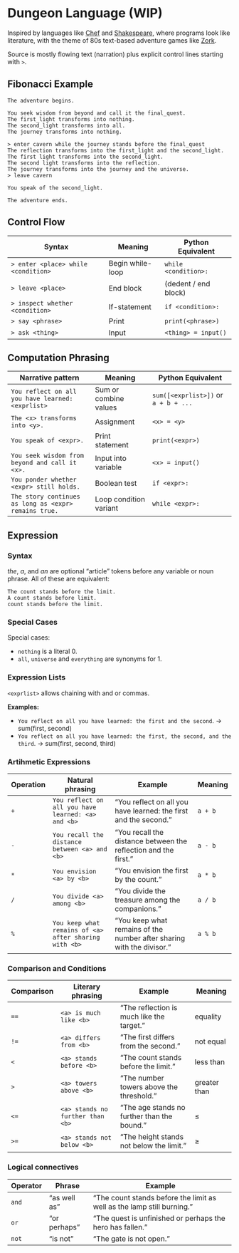 # Dungeon Language (WIP)
Inspired by languages like [Chef](https://www.dangermouse.net/esoteric/chef.html) and [Shakespeare](https://en.wikipedia.org/wiki/Shakespeare_Programming_Language), where programs look like literature, with the theme of 80s text-based adventure games like [Zork](https://en.wikipedia.org/wiki/Zork).

Source is mostly flowing text (narration) plus explicit control lines starting with `>`.

## Fibonacci Example
```
The adventure begins.

You seek wisdom from beyond and call it the final_quest.
The first_light transforms into nothing.
The second_light transforms into all.
The journey transforms into nothing.

> enter cavern while the journey stands before the final_quest
The reflection transforms into the first_light and the second_light.
The first light transforms into the second_light.
The second light transforms into the reflection.
The journey transforms into the journey and the universe.
> leave cavern

You speak of the second_light.

The adventure ends.
```

## Control Flow
| Syntax                              | Meaning          | Python Equivalent    |
| ----------------------------------- | ---------------- | -------------------- |
| `> enter <place> while <condition>` | Begin while-loop | `while <condition>:` |
| `> leave <place>`                   | End block   | (dedent / end block) |
| `> inspect whether <condition>`     | If-statement     | `if <condition>:`    |
| `> say <phrase>`                    | Print            | `print(<phrase>)`    |
| `> ask <thing>`                     | Input            | `<thing> = input()`  |


## Computation Phrasing
| Narrative pattern                                     | Meaning                | Python Equivalent                    |
| ----------------------------------------------------- | ---------------------- | ------------------------------------ |
| `You reflect on all you have learned: <exprlist>`     | Sum or combine values  | `sum([<exprlist>])` or `a + b + ...` |
| `The <x> transforms into <y>.`                        | Assignment             | `<x> = <y>`                          |
| `You speak of <expr>.`                                | Print statement        | `print(<expr>)`                      |
| `You seek wisdom from beyond and call it <x>.`        | Input into variable    | `<x> = input()`                      |
| `You ponder whether <expr> still holds.`              | Boolean test           | `if <expr>:`   |
| `The story continues as long as <expr> remains true.` | Loop condition variant | `while <expr>:`                      |


## Expression 
### Syntax
*the*, *a*, and *an* are optional “article” tokens before any variable or noun phrase. All of these are equivalent:
```
The count stands before the limit.
A count stands before limit.
count stands before the limit.
```
### Special Cases
Special cases:
- `nothing` is a literal 0.
- `all`, `universe` and `everything` are synonyms for 1.

### Expression Lists
`<exprlist>` allows chaining with and or commas.

**Examples:**

- `You reflect on all you have learned: the first and the second`.
→ sum(first, second)
- `You reflect on all you have learned: the first, the second, and the third`.
→ sum(first, second, third)

### Artihmetic Expressions
| Operation | Natural phrasing                                      | Example                                                               | Meaning |
| --------- | ----------------------------------------------------- | --------------------------------------------------------------------- | ------- |
| `+`       | `You reflect on all you have learned: <a> and <b>`    | “You reflect on all you have learned: the first and the second.”      | `a + b` |
| `-`       | `You recall the distance between <a> and <b>`         | “You recall the distance between the reflection and the first.”       | `a - b` |
| `*`       | `You envision <a> by <b>`                    | “You envision the first by the count.”                       | `a * b` |
| `/`       | `You divide <a> among <b>`                            | “You divide the treasure among the companions.”                       | `a / b` |
| `%`       | `You keep what remains of <a> after sharing with <b>` | “You keep what remains of the number after sharing with the divisor.” | `a % b` |

### Comparison and Conditions
| Comparison | Literary phrasing                | Example                                     | Meaning      |
| ---------- | -------------------------------- | ------------------------------------------- | ------------ |
| `==`       | `<a> is much like <b>`           | “The reflection is much like the target.”   | equality     |
| `!=`       | `<a> differs from <b>`           | “The first differs from the second.”        | not equal    |
| `<`        | `<a> stands before <b>`          | “The count stands before the limit.”        | less than    |
| `>`        | `<a> towers above <b>`           | “The number towers above the threshold.”    | greater than |
| `<=`       | `<a> stands no further than <b>` | “The age stands no further than the bound.” | ≤            |
| `>=`       | `<a> stands not below <b>`       | “The height stands not below the limit.”    | ≥            |

### Logical connectives
| Operator | Phrase       | Example                                                                |
| -------- | ------------ | ---------------------------------------------------------------------- |
| `and`    | “as well as” | “The count stands before the limit as well as the lamp still burning.” |
| `or`     | “or perhaps” | “The quest is unfinished or perhaps the hero has fallen.”              |
| `not`    | “is not”     | “The gate is not open.”                                                |
